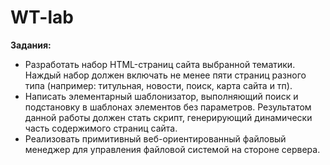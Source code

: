# WT-lab

**Задания:**
+ Разработать набор HTML-страниц сайта выбранной тематики. Наждый набор должен включать не менее пяти страниц разного типа (например: титульная, новости, поиск, карта сайта и тп).
+ Написать элементарный шаблонизатор, выполняющий поиск и подстановку в шаблонах элементов без параметров. Результатом данной работы должен стать скрипт, генерирующий динамически часть содержимого страниц сайта.
+ Реализовать примитивный веб-ориентированный файловый менеджер для управления файловой системой на стороне сервера.
